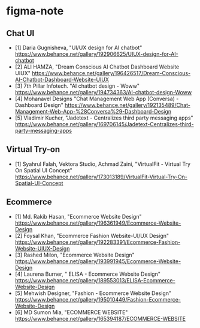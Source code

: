 # figma-note

## Chat UI
* [1] Daria Gugnisheva, "UI/UX design for AI chatbot" https://www.behance.net/gallery/192906625/UIUX-design-for-AI-chatbot
* [2] ALI HAMZA, "Dream Conscious AI Chatbot Dashboard Website UIUX" https://www.behance.net/gallery/196426517/Dream-Conscious-AI-Chatbot-Dashboard-Website-UIUX
* [3] 7th Pillar Infotech. "AI chatbot design - Woww" https://www.behance.net/gallery/194734363/AI-chatbot-design-Woww
* [4] Mohanavel Designs "Chat Management Web App (Conversa) - Dashboard Design" https://www.behance.net/gallery/192135489/Chat-Management-Web-App-%28Conversa%29-Dashboard-Design
* [5] Vladimir Kucher, "Jadetext - Centralizes third party messaging apps" https://www.behance.net/gallery/169706145/Jadetext-Centralizes-third-party-messaging-apps

## Virtual Try-on
* [1] Syahrul Falah, Vektora Studio, Achmad Zaini, "VirtualFit - Virtual Try On Spatial UI Concept" https://www.behance.net/gallery/173013189/VirtualFit-Virtual-Try-On-Spatial-UI-Concept

## Ecommerce
* [1] Md. Rakib Hasan, "Ecommerce Website Design" https://www.behance.net/gallery/196361949/Ecommerce-Website-Design
* [2] Foysal Khan, "Ecommerce Fashion Website-UI/UX Design" https://www.behance.net/gallery/192283391/Ecommerce-Fashion-Website-UIUX-Design
* [3] Rashed Milon, "Ecommerce Website Design" https://www.behance.net/gallery/193991945/Ecommerce-Website-Design
* [4] Laurena Burner, " ELISA - Ecommerce Website Design" https://www.behance.net/gallery/189553013/ELISA-Ecommerce-Website-Design
* [5] Mehwish Designer, "Fashion - Ecommerce Website Design" https://www.behance.net/gallery/195010449/Fashion-Ecommerce-Website-Design
* [6] MD Sumon Mia, "ECOMMERCE WEBSITE" https://www.behance.net/gallery/165394187/ECOMMERCE-WEBSITE

